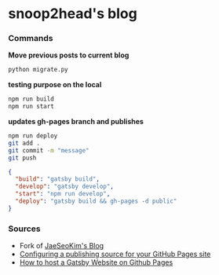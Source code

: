 # snoop2head's blog

### Commands

**Move previous posts to current blog**

```bash
python migrate.py
```

**testing purpose on the local**

```bash
npm run build
npm run start
```

**updates gh-pages branch and publishes**

```bash
npm run deploy
git add .
git commit -m "message"
git push
```

```json
{
  "build": "gatsby build",
  "develop": "gatsby develop",
  "start": "npm run develop",
  "deploy": "gatsby build && gh-pages -d public"
}
```

### Sources

- Fork of [JaeSeoKim's Blog](https://github.com/JaeSeoKim/jaeseokim.github.io)
- [Configuring a publishing source for your GitHub Pages site](https://docs.github.com/en/pages/getting-started-with-github-pages/configuring-a-publishing-source-for-your-github-pages-site)
- [How to host a Gatsby Website on Github Pages](https://www.youtube.com/watch?v=8tz9zDmrEbA&t=303s)
